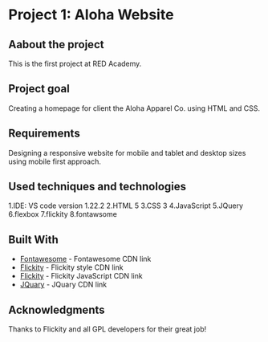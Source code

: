 # Project 1: Aloha Website

## Aabout the project

This is the first project at RED Academy.

## Project goal

Creating a homepage for client the Aloha Apparel Co. using HTML and CSS.

## Requirements

Designing a responsive website for mobile and tablet and desktop sizes using mobile first approach.

## Used techniques and technologies

1.IDE: VS code version 1.22.2
2.HTML 5
3.CSS 3
4.JavaScript
5.JQuery
6.flexbox
7.flickity
8.fontawsome

## Built With

* [Fontawesome](https://use.fontawesome.com/releases/v5.0.10/css/all.css) - Fontawesome CDN link
* [Flickity](https://unpkg.com/flickity@2/dist/flickity.min.css) - Flickity style CDN link
* [Flickity](https://unpkg.com/flickity@2/dist/flickity.pkgd.min.js) - Flickity JavaScript CDN link
* [JQuary](https://ajax.googleapis.com/ajax/libs/jquery/3.3.1/jquery.min.js) - JQuary CDN link

## Acknowledgments

Thanks to Flickity and all GPL developers for their great job!

